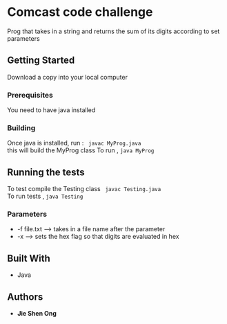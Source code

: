 # Comcast code challenge

Prog that  takes in a string and returns the sum of its digits according to set parameters

## Getting Started

Download a copy into your local computer

### Prerequisites

You need to have java installed

### Building

Once java is installed, run :
<code> javac MyProg.java</code> <br>
this will build the MyProg class
To run , 
<code>java MyProg</code>


## Running the tests
To test compile the Testing class
<code> javac Testing.java</code> <br>
To run tests , 
<code>java Testing</code>
### Parameters
* -f file.txt --> takes in a file name after the parameter
* -x --> sets the hex flag so that digits are evaluated in hex

## Built With

* Java

## Authors

* **Jie Shen Ong** 
